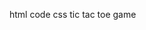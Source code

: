 html code css tic tac toe game 

<!---
jyoti2711/jyoti2711 is a ✨ special ✨ repository because its `README.md` (this file) appears on your GitHub profile.
You can click the Preview link to take a look at your changes.
--->
